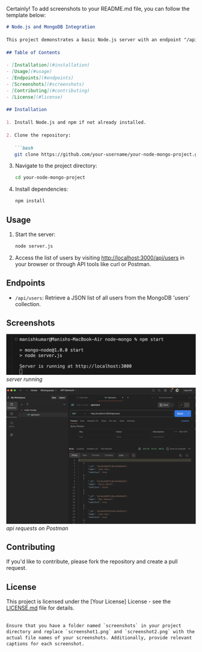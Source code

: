 Certainly! To add screenshots to your README.md file, you can follow the template below:

```markdown
# Node.js and MongoDB Integration

This project demonstrates a basic Node.js server with an endpoint "/api/users" that connects to a MongoDB database and returns a JSON list of all users. The MongoDB database contains a collection named 'users' with fields such as 'name', 'email', and 'age'.

## Table of Contents

- [Installation](#installation)
- [Usage](#usage)
- [Endpoints](#endpoints)
- [Screenshots](#screenshots)
- [Contributing](#contributing)
- [License](#license)

## Installation

1. Install Node.js and npm if not already installed.

2. Clone the repository:

   ```bash
   git clone https://github.com/your-username/your-node-mongo-project.git
   ```

3. Navigate to the project directory:

   ```bash
   cd your-node-mongo-project
   ```

4. Install dependencies:

   ```bash
   npm install
   ```

## Usage

1. Start the server:

   ```bash
   node server.js
   ```

2. Access the list of users by visiting [http://localhost:3000/api/users](http://localhost:3000/api/users) in your browser or through API tools like curl or Postman.

## Endpoints

- `/api/users`: Retrieve a JSON list of all users from the MongoDB 'users' collection.

## Screenshots

![Screenshot 1](output-screenshots/screenshot1.png)
*server running*

![Screenshot 2](output-screenshots/screenshot2.png)
*api requests on Postman*

## Contributing

If you'd like to contribute, please fork the repository and create a pull request.

## License

This project is licensed under the [Your License] License - see the [LICENSE.md](LICENSE.md) file for details.
```

Ensure that you have a folder named `screenshots` in your project directory and replace `screenshot1.png` and `screenshot2.png` with the actual file names of your screenshots. Additionally, provide relevant captions for each screenshot.